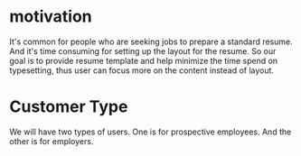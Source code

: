# motivation
It's common for people who are seeking jobs to prepare a standard resume. And it's time consuming
for setting up the layout for the resume. So our goal is to provide resume template and help minimize
the time spend on typesetting, thus user can focus more on the content instead of layout.

# Customer Type
We will have two types of users. One is for prospective employees. And the other is for employers.



